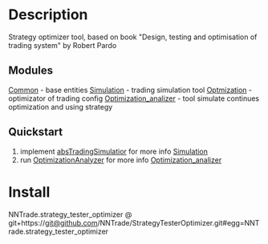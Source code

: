 # Description
Strategy optimizer tool, based on book "Design, testing and optimisation of trading system" by Robert Pardo

## Modules
[Common](./doc/common.md) - base entities
[Simulation](./doc/simulation.md) - trading simulation tool
[Optmization](./doc/optimization.md) - optimizator of trading config
[Optimization_analizer](./doc/optimization_analizer.md) - tool simulate continues optimization and using strategy

## Quickstart
1. implement [absTradingSimulatior](./src/simulation/abs_trading_simulatior.py) for more info [Simulation](./doc/simulation.md)
2. run [OptimizationAnalyzer](./src/optimization_analyzer/optimization_analyzer.py) for more info [Optimization_analizer](./doc/optimization_analizer.md)

# Install 
NNTrade.strategy_tester_optimizer @ git+https://git@github.com/NNTrade/StrategyTesterOptimizer.git#egg=NNTrade.strategy_tester_optimizer
